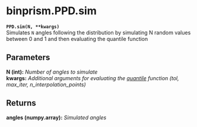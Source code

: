 # binprism.PPD.sim
**`PPD.sim(N, **kwargs)`** <br />
Simulates `N` angles following the distribution by simulating N random values between 0 and 1 and then evaluating the quantile function

## Parameters
**N (int):** *Number of angles to simulate* <br />
**kwargs:** *Additional arguments for evaluating the [quantile](quantile.md) function (tol, max_iter, n_interpolation_points)*

## Returns
**angles (numpy.array):** *Simulated angles*
